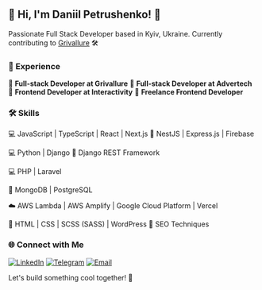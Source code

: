 
## 👋 Hi, I'm Daniil Petrushenko! 🚀

Passionate Full Stack Developer based in Kyiv, Ukraine. Currently contributing to [Grivallure](https://grivallure.com/) 🛠️

### 🚀 Experience

 💼 **Full-stack Developer at Grivallure**
 💼 **Full-stack Developer at Advertech**
 💼 **Frontend Developer at Interactivity**
 💼 **Freelance Frontend Developer**

### 🛠️ Skills

 💻 JavaScript | TypeScript | React | Next.js
 🔌 NestJS | Express.js | Firebase

 💻 Python | Django
 🔌 Django REST Framework

 💻 PHP | Laravel

 💾 MongoDB | PostgreSQL

 ☁️ AWS Lambda | AWS Amplify |  Google Cloud Platform | Vercel

 🎨 HTML | CSS | SCSS (SASS) | WordPress
 🚀 SEO Techniques

### 🌐 Connect with Me

[![LinkedIn](https://img.shields.io/badge/LinkedIn-blue?style=flat-square&logo=linkedin&logoColor=white)](https://www.linkedin.com/in/daniil-petrushenko-647a8a283/)
[![Telegram](https://img.shields.io/badge/Telegram-blue?style=flat-square&logo=telegram&logoColor=white)](https://t.me/xSnakkes)
[![Email](https://img.shields.io/badge/Email-red?style=flat-square&logo=icloud&logoColor=white)](mailto:danil.petrushenko@icloud.com)

Let's build something cool together! 🚀
